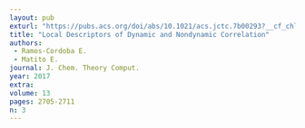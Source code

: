 ```yaml
---
layout: pub
exturl: "https://pubs.acs.org/doi/abs/10.1021/acs.jctc.7b00293?__cf_chl_jschl_tk__=1e2cfe787e10d0eab3872cd8f132ca38274036fb-1586631213-0-AQm3PZzVvo2r6uqmdk_KZ0Z11J5-B1ROODCAdcKCtYkW72f4dVAFx3b3M_t0SguBV8EYuaHpaGgM1bo11M8LtPTBXxvzy9vW_hI6TwoB6IDm5KYKvckTJKfamcEMtJrtmk3RZN_gEdSsnljeQLjSk6tNwomhGbA73nzYabs4VPDPZP2JXZZ0OHF1TE95BSm4YKFui4KBUJPxcubBDitBHjaw0z5I0IGaVigD8LF03xtKvTcwh8AaRTCkFOw70obdEexU5zuScaIJkhiHjRzOJKmo2S5o83O_kHnZaOyY1wkXDci1603G1s03QsuAd-74Iw"
title: "Local Descriptors of Dynamic and Nondynamic Correlation"
authors:
 - Ramos-Cordoba E.
 - Matito E.
journal: J. Chem. Theory Comput.
year: 2017
extra: 
volume: 13
pages: 2705-2711
n: 3
---
```

